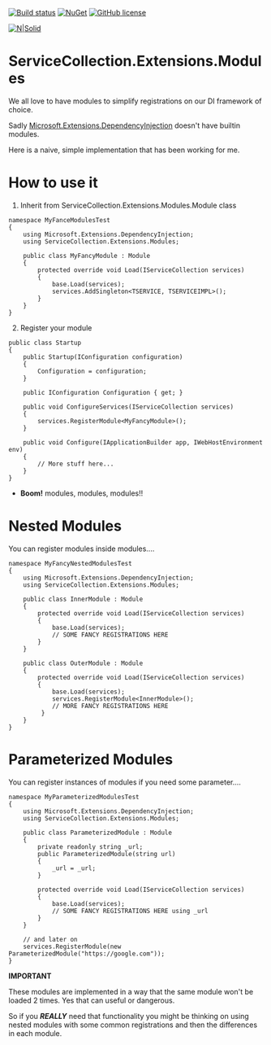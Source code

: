 [![Build status](https://ci.appveyor.com/api/projects/status/fe8xe21h78b1c6ij?svg=true)](https://ci.appveyor.com/project/dariogriffo/servicecollection-extensions-modules)
[![NuGet](https://img.shields.io/nuget/v/ServiceCollection.Extensions.Modules.svg?style=flat)](https://www.nuget.org/packages/ServiceCollection.Extensions.Modules/) 
[![GitHub license](https://img.shields.io/github/license/griffo-io/ServiceCollection.Extensions.Modules.svg)](https://raw.githubusercontent.com/griffo-io/ServiceCollection.Extensions.Modules/master/LICENSE)

[![N|Solid](https://avatars2.githubusercontent.com/u/39886363?s=200&v=4)](https://github.com/griffo-io/ServiceCollection.Extensions.Modules)


# ServiceCollection.Extensions.Modules
We all love to have modules to simplify registrations on our DI framework of choice.

Sadly [Microsoft.Extensions.DependencyInjection](https://www.nuget.org/packages/Microsoft.Extensions.DependencyInjection/) doesn't have builtin modules.

Here is a naive, simple implementation that has been working for me.

# How to use it

1. Inherit from ServiceCollection.Extensions.Modules.Module class
  
```
namespace MyFanceModulesTest
{
    using Microsoft.Extensions.DependencyInjection;
    using ServiceCollection.Extensions.Modules;

    public class MyFancyModule : Module
    {
        protected override void Load(IServiceCollection services)
        {
            base.Load(services);
            services.AddSingleton<TSERVICE, TSERVICEIMPL>();            
        }
    }
}
```

2. Register your module

```
public class Startup
{
    public Startup(IConfiguration configuration)
    {
        Configuration = configuration;
    }

    public IConfiguration Configuration { get; }

    public void ConfigureServices(IServiceCollection services)
    {
        services.RegisterModule<MyFancyModule>();
    }

    public void Configure(IApplicationBuilder app, IWebHostEnvironment env)
    {
        // More stuff here...
    }
}
```
- **Boom!** modules, modules, modules!!

# Nested Modules
You can register modules inside modules....

```
namespace MyFancyNestedModulesTest
{
    using Microsoft.Extensions.DependencyInjection;
    using ServiceCollection.Extensions.Modules;

    public class InnerModule : Module
    {
        protected override void Load(IServiceCollection services)
        {
            base.Load(services); 
            // SOME FANCY REGISTRATIONS HERE
        }
    }

    public class OuterModule : Module
    {
        protected override void Load(IServiceCollection services)
        {
            base.Load(services);
            services.RegisterModule<InnerModule>();
            // MORE FANCY REGISTRATIONS HERE
         }
    }
}
```

# Parameterized Modules
You can register instances of modules if you need some parameter....

```
namespace MyParameterizedModulesTest
{
    using Microsoft.Extensions.DependencyInjection;
    using ServiceCollection.Extensions.Modules;

    public class ParameterizedModule : Module
    {
        private readonly string _url;
        public ParameterizedModule(string url)
        {
        	_url = _url;
        }
		
        protected override void Load(IServiceCollection services)
        {
            base.Load(services); 
			// SOME FANCY REGISTRATIONS HERE using _url
        }
    }

    // and later on
    services.RegisterModule(new ParameterizedModule("https://google.com"));
}
```

**IMPORTANT**

These modules are implemented in a way that the same module won't be loaded 2 times. Yes that can useful or dangerous.

So if you ***REALLY*** need that functionality you might be thinking on using nested modules with some common registrations and then the differences in each module.
